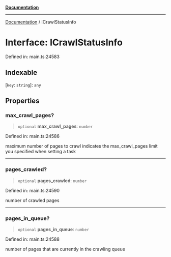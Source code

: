 [**Documentation**](../README.md)

***

[Documentation](../README.md) / ICrawlStatusInfo

# Interface: ICrawlStatusInfo

Defined in: main.ts:24583

## Indexable

\[`key`: `string`\]: `any`

## Properties

### max\_crawl\_pages?

> `optional` **max\_crawl\_pages**: `number`

Defined in: main.ts:24586

maximum number of pages to crawl
indicates the max_crawl_pages limit you specified when setting a task

***

### pages\_crawled?

> `optional` **pages\_crawled**: `number`

Defined in: main.ts:24590

number of crawled pages

***

### pages\_in\_queue?

> `optional` **pages\_in\_queue**: `number`

Defined in: main.ts:24588

number of pages that are currently in the crawling queue
